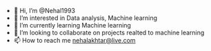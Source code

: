 - 👋 Hi, I’m @Nehal1993
- 👀 I’m interested in Data analysis, Machine learning
- 🌱 I’m currently learning Machine learning
- 💞️ I’m looking to collaborate on projects realted to machine learning
- 📫 How to reach me nehalakhtar@live.com
  
  

<!---
Nehal1993/Nehal1993 is a ✨ special ✨ repository because its `README.md` (this file) appears on your GitHub profile.
You can click the Preview link to take a look at your changes.
--->
